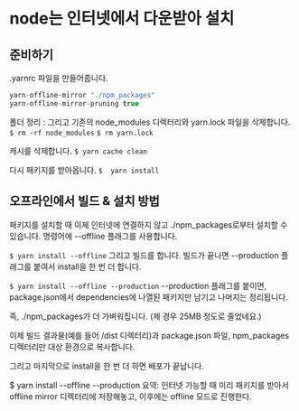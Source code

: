 # node는 인터넷에서 다운받아 설치

## 준비하기

.yarnrc 파일을 만들어줍니다.

```js
yarn-offline-mirror "./npm_packages"
yarn-offline-mirror-pruning true
```

폴더 정리 : 그리고 기존의 node_modules 디렉터리와 yarn.lock 파일을 삭제합니다.
```$ rm -rf node_modules```
```$ rm yarn.lock```

캐시를 삭제합니다.
```$ yarn cache clean```

다시 패키지를 받아옵니다.
```$  yarn install```

## 오프라인에서 빌드 & 설치 방법

패키지를 설치할 때 이제 인터넷에 연결하지 않고 ./npm_packages로부터 설치할 수 있습니다.
명령어에 --offline 플래그를 사용합니다.

```$ yarn install --offline```
그리고 빌드를 합니다. 빌드가 끝나면 --production 플래그를 붙여서 install을 한 번 더 합니다.

```$ yarn install --offline --production```
--production 플래그를 붙이면, package.json에서 dependencies에 나열된 패키지만 남기고 나머지는 정리됩니다.

즉, ./npm_packages가 더 가벼워집니다. (제 경우 25MB 정도로 줄었네요.)

이제 빌드 결과물(예를 들어 /dist 디렉터리)과 package.json 파일, npm_packages 디렉터리만 대상 환경으로 복사합니다.

그리고 마지막으로 install을 한 번 더 하면 배포가 끝납니다.

$ yarn install --offline --production
요약: 인터넷 가능할 때 미리 패키지를 받아서 offline mirror 디렉터리에 저장해놓고, 이후에는 offline 모드로 진행한다.